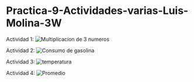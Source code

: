 # Practica-9-Actividades-varias-Luis-Molina-3W

Actividad 1:
![Multiplicacion de 3 numeros](https://github.com/user-attachments/assets/d1061116-2c33-41cb-96d7-f18dce94df45)

Actividad 2:
![Consumo de gasolina](https://github.com/user-attachments/assets/0daa2802-bb7f-4a55-95b8-963b13ed3ee0)

Actividad 3:
![temperatura](https://github.com/user-attachments/assets/08461b1d-bec6-4e74-a398-4d952050cc1f)

Actividad 4:
![Promedio](https://github.com/user-attachments/assets/e04c49ae-78f3-4443-821a-c00dc9f0365e)
